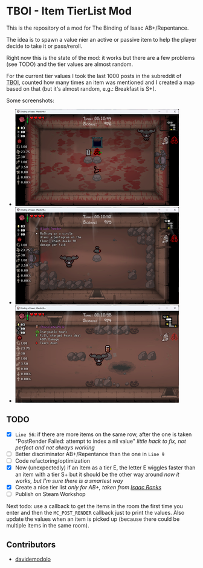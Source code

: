 # TBOI - Item TierList Mod

This is the repository of a mod for The Binding of Isaac AB+/Repentance.

The idea is to spawn a value nier an active or passive item to help the player decide to take it or pass/reroll.

Right now this is the state of the mod: it works but there are a few problems (see TODO) and the tier values are almost random.

For the current tier values I took the last 1000 posts in the subreddit of [TBOI](https://www.reddit.com/r/bindingofisaac/), counted how many times an item was mentioned and I created a map based on that (but it's almost random, e.g.: Breakfast is S+).

Some screenshots:

- ![Screen 1](images/img1.png?raw=true)
- ![Screen 2](images/img2.png?raw=true)
- ![Screen 3](images/img3.png?raw=true)

## TODO

- [x] `Line 56`: if there are more items on the same row, after the one is taken "PostRender Failed: attempt to index a nil value" _little hack to fix, not perfect and not always working_
- [ ] Better discriminator AB+/Repentance than the one in `Line 9`
- [ ] Code refactoring/optimization
- [x] Now (unexpectedly) if an Item as a tier E, the letter E wiggles faster than an item with a tier S+ but it should be the other way around _now it works, but I'm sure there is a smartest way_
- [x] Create a nice tier list _only for AB+, taken from [Isaac Ranks](https://www.isaacranks.com/afterbirthplus/ranks)_
- [ ] Publish on Steam Workshop

Next todo: use a callback to get the items in the room the first time you enter and then the `MC_POST_RENDER` callback just to print the values. Also update the values when an item is picked up (because there could be multiple items in the same room).

## Contributors

- [davidemodolo](https://github.com/davidemodolo)
